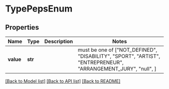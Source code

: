 # TypePepsEnum

## Properties
Name | Type | Description | Notes
------------ | ------------- | ------------- | -------------
**value** | **str** |  |  must be one of ["NOT_DEFINED", "DISABILITY", "SPORT", "ARTIST", "ENTREPRENEUR", "ARRANGEMENT_JURY", "null", ]

[[Back to Model list]](../README.md#documentation-for-models) [[Back to API list]](../README.md#documentation-for-api-endpoints) [[Back to README]](../README.md)


